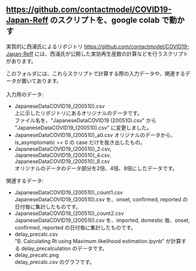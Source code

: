 ## https://github.com/contactmodel/COVID19-Japan-Reff のスクリプトを、google colab で動かす
実質的に西浦氏によるリポジトリ https://github.com/contactmodel/COVID19-Japan-Reff には、西浦氏が公開した実効再生産数の計算などを行うスクリプトがあります。<br>

このフォルダには、これらスクリプトで計算する際の入力データや、関連するデータが置いてあります。<br>
<br>
入力用のデータ:
- JapaneseDataCOVID19_(200510).csv<br>
  上に示したリポジトリにあるオリジナルのデータです。<br>
  ファイル名を、"JapaneseDataCOVID19 (200510).csv" から "JapaneseDataCOVID19_(200510).csv" に変更しました。
- JapaneseDataCOVID19_(200510)\_a0.csv
  オリジナルのデータから、is_asymptomatic == 0 の case だけを抜き出したもの。
- JapaneseDataCOVID19_(200510)\_2.csv, JapaneseDataCOVID19_(200510)\_4.csv, JapaneseDataCOVID19_(200510)\_8.csv<br>
  オリジナルのデータのデータ部分を2倍、4倍、8倍にしたデータです。

関連するデータ:
- JapaneseDataCOVID19_(200510)\_count1.csv<br>
  JapaneseDataCOVID19_(200510).csv を、onset, confirmed, reported の日付毎に集計したものです。
- JapaneseDataCOVID19_(200510)\_count2.csv<br>
  JapaneseDataCOVID19_(200510).csv を、imported, domestic 毎、onset, confirmed, reported の日付毎に集計したものです。
- delay_precalc.csv<br>
  "B. Calculating Rt using Maximum likelihood estimation.ipynb" が計算する delay_precalculation のデータです。
- delay_precalc.png<br>
  delay_precalc.csv のグラフです。
